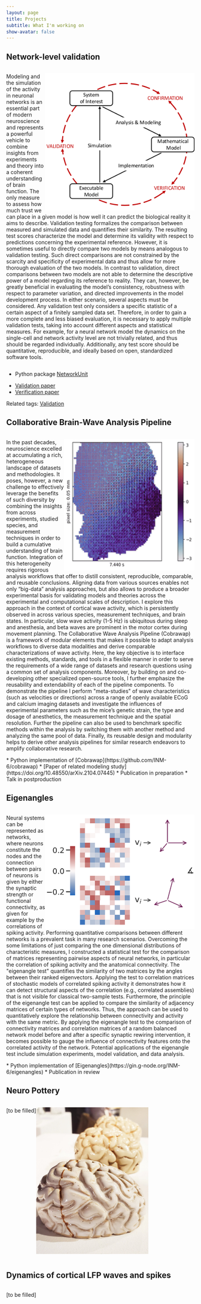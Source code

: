 ```yaml
---
layout: page
title: Projects
subtitle: What I'm working on
show-avatar: false
---
```


<!-- {% details  -->
## Network-level validation
<!-- %} -->
<p style="display:inline-block">
<img src="/assets/img/validation_environment.png" style="float:right" alt="" width="400"/>
Modeling and the simulation of the activity in neuronal networks is an essential part of modern neuroscience and represents a powerful vehicle to combine insights from experiments and theory into a coherent understanding of brain function.
The only measure to assess how much trust we can place in a given model is how well it can predict the biological reality it aims to describe. Validation testing formalizes the comparison between measured and simulated data and quantifies their similarity. The resulting test scores characterize the model and determine its validity with respect to predictions concerning the experimental reference. However, it is sometimes useful to directly compare two models by means analogous to validation testing. Such direct comparisons are not constrained by the scarcity and specificity of experimental data and thus allow for more thorough evaluation of the two models. In contrast to validation, direct comparisons between two models are not able to determine the descriptive power of a model regarding its reference to reality. They can, however, be greatly beneficial in evaluating the model’s consistency, robustness with respect to parameter variation, and directed improvements in the model development process.
In either scenario, several aspects must be considered. Any validation test only considers a specific statistic of a certain aspect of a finitely sampled data set. Therefore, in order to gain a more complete and less biased evaluation, it is necessary to apply multiple validation tests, taking into account different aspects and statistical measures. For example, for a neural network model the dynamics on the single-cell and network activity level are not trivially related, and thus should be regarded individually. Additionally, any test score should be quantitative, reproducible, and ideally based on open, standardized software tools.
</p>
<br>

* Python package [NetworkUnit](https://github.com/INM-6/NetworkUnit)
<!-- * Interactive tutorial [notebook](https://gke.mybinder.org/v2/gh/INM-6/NetworkUnit/master?filepath=examples%2Findex.ipynb) -->
* [Validation paper](https://doi.org/10.3389/fninf.2018.00090)
* [Verification paper](https://doi.org/10.3389/fninf.2018.00081)

Related tags: [Validation](../tags/#validation)
<!-- ![](/assets/rasterplot.png)
![](/assets/validation_results.png) -->

<!-- {% enddetails %} -->


<!-- {% details  -->
## Collaborative Brain-Wave Analysis Pipeline 
<!-- %} -->
<p style="display:inline-block">
<img src="/assets/img/slow_waves.gif" style="float:right" alt="" width="350"/>
In the past decades, neuroscience excelled at accumulating a rich, heterogeneous landscape of datasets and methodologies. It poses, however, a new challenge to effectively leverage the benefits of such diversity by combining the insights from across experiments, studied species, and measurement techniques in order to build a cumulative understanding of brain function. 
Integration of this heterogeneity requires rigorous analysis workflows that offer to distill consistent, reproducible, comparable, and reusable conclusions. Aligning data from various sources enables not only “big-data” analysis approaches, but also allows to produce a broader experimental basis for validating models and theories across the experimental and computational scales of description. 
I explore this approach in the context of cortical wave activity, which is persistently observed in across various species, measurement techniques, and brain states. In particular, slow wave activity (1-5 Hz) is ubiquitous during sleep and anesthesia, and beta waves are prominent in the motor cortex during movement planning.
The Collaborative Wave Analysis Pipeline (Cobrawap) is a framework of modular elements that makes it possible to adapt analysis workflows to diverse data modalities and derive comparable characterizations of wave activity. Here, the key objective is to interface existing methods, standards, and tools in a flexible manner in order to serve the requirements of a wide range of datasets and research questions using a common set of analysis components. Moreover, by building on and co-developing other specialized open-source tools, I further emphasize the reusability and extendability of each of the pipeline components. 
To demonstrate the pipeline I perform "meta-studies" of wave characteristics (such as velocities or directions) across a range of openly available ECoG and calcium imaging datasets and investigate the influences of experimental parameters such as the mice’s genetic strain, the type and dosage of anesthetics, the measurement technique and the spatial resolution. Further the pipeline can also be used to benchmark
specific methods within the analysis by switching them with another method and analyzing the same pool of data. Finally, its reusable design  and modularity helps to derive other analysis pipelines for similar research endeavors to amplify collaborative research.
</p>
<br>
* Python implementation of [Cobrawap](https://github.com/INM-6/cobrawap)
* [Paper of related modeling study](https://doi.org/10.48550/arXiv.2104.07445)
* Publication in preparation
* Talk in postproduction

<!-- Related tags: [Validation](../tags/#validation) -->
<!-- {% enddetails %} -->

<!-- {% details  -->
## Eigenangles 
<!-- %} -->
<p style="display:inline-block">
<img src="/assets/img/eigenangles.png" style="float:right" alt="" width="400"/>
Neural systems can be represented as networks, where neurons constitute the nodes and the connection between pairs of neurons is given by either the synaptic strength or functional connectivity, as given for example by the correlations of spiking activity.
Performing quantitative comparisons between different networks is a prevalent task in many research scenarios. Overcoming the some limitations of just comparing the one dimensional distributions of characteristic measures, I constructed a statistical test for the
comparison of matrices representing pairwise aspects of neural networks, in particular the correlation of spiking activity and the anatomical connectivity. 
The "eigenangle test" quantifies the similarity of two matrices by the angles between their ranked eigenvectors. Applying the test to correlation matrices of stochastic models of correlated spiking activity it demonstrates how it can detect structural aspects of the correlation (e.g., correlated assemblies) that is not visible for classical two-sample tests.
Furthermore, the principle of the eigenangle test can be applied to compare the similarity of adjacency matrices of certain types of networks. Thus, the approach can be used to quantitatively explore the relationship between connectivity and activity with the same metric. By applying the eigenangle test to the comparison of connectivity matrices and correlation matrices of a random balanced network model before and after a specific synaptic rewiring intervention, it becomes possible to gauge the influence of connectivity features onto the correlated activity of the network. Potential applications of the eigenangle test include simulation experiments, model validation, and data analysis.
</p>
<br>
* Python implementation of [Eigenangles](https://gin.g-node.org/INM-6/eigenangles)
* Publication in review

<!-- ![](/assets/rasterplot.png)
![](/assets/validation_results.png) -->

<!-- {% enddetails %} -->

<!-- {% details  -->
## Neuro Pottery 
<!-- %} -->
<p style="display:inline-block">
<img src="/assets/img/post_kintsugi_brain/close-up_exhibition_shot.jpeg" style="float:right" alt="" width="300"/>
[to be filled]
</p>

<!-- {% enddetails %} -->

<!-- {% details  -->
## Dynamics of cortical LFP waves and spikes 
<!-- %} -->
<p style="display:inline-block">
<!-- <img src="/assets/img/post_kintsugi_brain/20210818_112047.jpg" style="float:right" alt="" width="400"/> -->
[to be filled]
</p>

<!-- {% enddetails %} -->

<!-- <h2 class="details-empty"> Links to related projects</h2>

<div style="content: ''; clear: both; display: table;">
<a href="https://elephant.readthedocs.io/en/latest/" style="float: left; width: 20%; padding: 5px">
<img src="https://elephant.readthedocs.io/en/latest/_static/elephant_logo_sidebar.png" alt="Elephant" style="padding-top: 10px;">
</a>
&nbsp; &nbsp; &nbsp; &nbsp;
<a href="https://neo.readthedocs.io/en/latest/" style="float: left; width: 20%; padding: 5px">
<img src="https://neo.readthedocs.io/en/latest/_images/neologo.png" alt="Neo" style="padding-top: 40px;">
</a>
&nbsp; &nbsp; &nbsp; &nbsp;
<a href="https://github.com/scidash/sciunit" style="float: left; width: 20%; padding: 5px">
<img src="https://raw.githubusercontent.com/scidash/assets/master/logos/SciUnit/sci-unit-square-small.png" alt="SciUnit" style="padding-left: 10px; padding-right: 10px;">
</a>
&nbsp; &nbsp; &nbsp; &nbsp;
<a href="https://wiki.ebrains.eu/bin/view/Main/" style="float: left; width: 20%; padding: 5px">
<img src="/assets/img/ebrains_logo.png" alt="EBRAINS" style="padding-left: 15px; padding-right:15px;">
</a>
</div> -->

<!--# Side projects
    workflow management
    real-time collaborative online html editor-->
